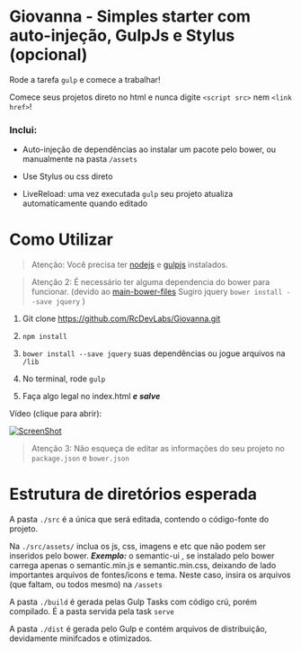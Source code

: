 # Giovanna - Simples starter com auto-injeção, GulpJs e Stylus (opcional)

Rode a tarefa `gulp` e comece a trabalhar!

Comece seus projetos direto no html e nunca digite `<script src>` nem `<link href>`!

### Inclui:

- Auto-injeção de dependências ao instalar um pacote pelo bower, ou manualmente na pasta `/assets`

- Use Stylus ou css direto

- LiveReload: uma vez executada `gulp` seu projeto atualiza automaticamente quando editado


# Como Utilizar

> Atenção: Você precisa ter [nodejs](http://nodejs.org/) e [gulpjs](http://gulpjs.com/) instalados.

> Atenção 2: É necessário ter alguma dependencia do bower para funcionar. (devido ao [main-bower-files](https://github.com/ck86/main-bower-files) Sugiro jquery `bower install --save jquery` )

1. Git clone https://github.com/RcDevLabs/Giovanna.git

2. `npm install `

3. `bower install --save jquery` suas dependências ou jogue arquivos na `/lib`

4. No terminal, rode `gulp`

5. Faça algo legal no index.html ***e salve***

Vídeo (clique para abrir):

[![ScreenShot](https://i.ytimg.com/vi_webp/9RqMNC8enE8/maxresdefault.webp)](https://www.youtube.com/watch?v=9RqMNC8enE8)


> Atenção 3: Não esqueça de editar as informações do seu projeto no `package.json` e `bower.json`


# Estrutura de diretórios esperada

A pasta `./src` é a única que será editada, contendo o código-fonte do projeto.

Na `./src/assets/` inclua os js, css, imagens e etc que não podem ser inseridos pelo bower. ***Exemplo:*** o semantic-ui , se instalado pelo bower carrega apenas o semantic.min.js e semantic.min.css, deixando de lado importantes arquivos de fontes/icons e tema. Neste caso, insira os arquivos (que faltam, ou todos mesmo) na `/assets`

A pasta `./build` é gerada pelas Gulp Tasks com código crú, porém compilado. É a pasta servida pela task `serve`

A pasta `./dist` é gerada pelo Gulp e contém arquivos de distribuição, devidamente minifcados e otimizados.


